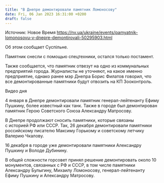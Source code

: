 ```yaml
---
title: "В Днепре демонтировали памятник Ломоносову"
date: Fri, 06 Jan 2023 16:31:00 +0200
draft: false
---
```

Источник: Новое Время https://nv.ua/ukraine/events/pamyatnik-lomonosovu-v-dnepre-demontirovali-50295903.html


 Об этом сообщает Суспільне.

Памятник снесли с помощью спецтехники, остался только постамент.

Также сообщается, что памятник отвезут на одно из коммунальных предприятий города. Журналисты не уточняют, на какое именно предприятие, однако ранее мэр Днепра Борис Филатов говорил, что все демонтированные памятники будут отвозить на КП Зооконтроль.

 Видео дня   

4 января в Днепре демонтировали памятник генерал-лейтенанту Ефиму Пушкину, более известный как танк. Также в городе был демонтирован памятник Герою Советского Союза Александру Матросову.

В Днепре продолжают сносить памятники, которые связаны с историей РФ или СССР. Так, 26 декабря демонтировали памятники российскому писателю Максиму Горькому и советскому летчику Валерию Чкалову.

16 декабря в городе уже демонтировали памятники Александру Пушкину и Володе Дубинину.

В общей сложности горсовет принял решение демонтировать около 10 монументов, связанных с РФ и СССР, в том числе памятники Александру Булыгину, Михаилу Ломоносову, генерал-лейтенанту Ефиму Пушкину и Александру Матросову.
